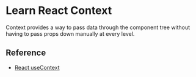 # Learn React Context

Context provides a way to pass data through the component tree without having to pass props down manually at every level.

## Reference

- [React useContext](https://react.dev/reference/react/useContext)
